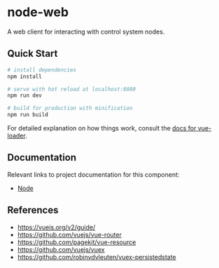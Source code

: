 # node-web

A web client for interacting with control system nodes.

## Quick Start

``` bash
# install dependencies
npm install

# serve with hot reload at localhost:8080
npm run dev

# build for production with minification
npm run build
```

For detailed explanation on how things work, consult the [docs for vue-loader](http://vuejs.github.io/vue-loader).

## Documentation

Relevant links to project documentation for this component:

* [Node](../../doc/Node.md)

## References

* https://vuejs.org/v2/guide/
* https://github.com/vuejs/vue-router
* https://github.com/pagekit/vue-resource
* https://github.com/vuejs/vuex
* https://github.com/robinvdvleuten/vuex-persistedstate
